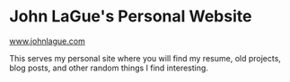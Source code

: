 # John LaGue's Personal Website
www.johnlague.com

This serves my personal site where you will find my resume, old projects, blog posts, and other random things I find interesting.
